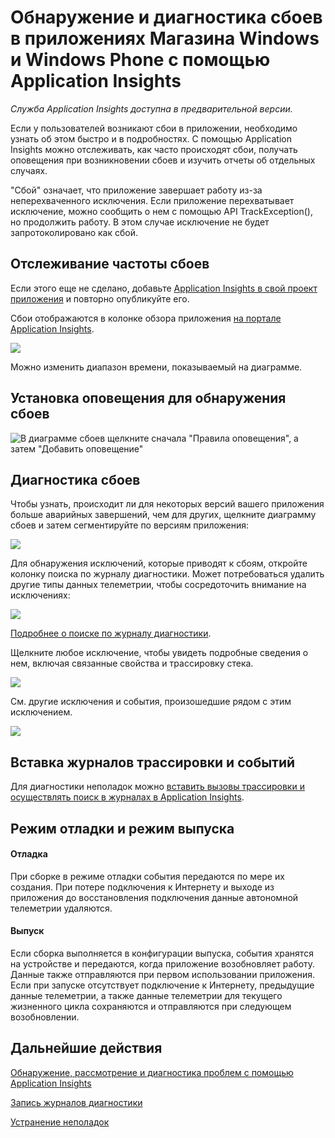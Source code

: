 <properties 
	pageTitle="Обнаружение и диагностика сбоев в приложениях Магазина Windows и Windows Phone с помощью Application Insights" 
	description="Анализ проблем производительности в приложении устройства Windows с помощью Application Insights." 
	services="application-insights" 
    documentationCenter="windows"
	authors="alancameronwills" 
	manager="kamrani"/>

<tags 
	ms.service="application-insights" 
	ms.workload="tbd" 
	ms.tgt_pltfrm="ibiza" 
	ms.devlang="na" 
	ms.topic="article" 
	ms.date="02/28/2015" 
	ms.author="awills"/>

# Обнаружение и диагностика сбоев в приложениях Магазина Windows и Windows Phone с помощью Application Insights

*Служба Application Insights доступна в предварительной версии.*

Если у пользователей возникают сбои в приложении, необходимо узнать об этом быстро и в подробностях. С помощью Application Insights можно отслеживать, как часто происходят сбои, получать оповещения при возникновении сбоев и изучить отчеты об отдельных случаях.

"Сбой" означает, что приложение завершает работу из-за неперехваченного исключения. Если приложение перехватывает исключение, можно сообщить о нем с помощью API TrackException(), но продолжить работу. В этом случае исключение не будет запротоколировано как сбой.


## Отслеживание частоты сбоев

Если этого еще не сделано, добавьте [Application Insights в свой проект приложения][windows] и повторно опубликуйте его.

Сбои отображаются в колонке обзора приложения [на портале Application Insights][portal].

![](./media/app-insights-windows-crashes/appinsights-d018-oview.png)

Можно изменить диапазон времени, показываемый на диаграмме.


## Установка оповещения для обнаружения сбоев

![В диаграмме сбоев щелкните сначала "Правила оповещения", а затем "Добавить оповещение"](./media/app-insights-windows-crashes/appinsights-d023-alert.png)

## Диагностика сбоев

Чтобы узнать, происходит ли для некоторых версий вашего приложения больше аварийных завершений, чем для других, щелкните диаграмму сбоев и затем сегментируйте по версиям приложения:

![](./media/app-insights-windows-crashes/appinsights-d26crashSegment.png)


Для обнаружения исключений, которые приводят к сбоям, откройте колонку поиска по журналу диагностики. Может потребоваться удалить другие типы данных телеметрии, чтобы сосредоточить внимание на исключениях:

![](./media/app-insights-windows-crashes/appinsights-d26crashExceptions.png)

[Подробнее о поиске по журналу диагностики][diagnostic].
 

Щелкните любое исключение, чтобы увидеть подробные сведения о нем, включая связанные свойства и трассировку стека.

![](./media/app-insights-windows-crashes/appinsights-d26crash.png)

См. другие исключения и события, произошедшие рядом с этим исключением.


![](./media/app-insights-windows-crashes/appinsights-d26crashRelated.png)

## Вставка журналов трассировки и событий

Для диагностики неполадок можно [вставить вызовы трассировки и осуществлять поиск в журналах в Application Insights][diagnostic].

## <a name="debug"></a>Режим отладки и режим выпуска

#### Отладка

При сборке в режиме отладки события передаются по мере их создания. При потере подключения к Интернету и выходе из приложения до восстановления подключения данные автономной телеметрии удаляются.

#### Выпуск

Если сборка выполняется в конфигурации выпуска, события хранятся на устройстве и передаются, когда приложение возобновляет работу. Данные также отправляются при первом использовании приложения. Если при запуске отсутствует подключение к Интернету, предыдущие данные телеметрии, а также данные телеметрии для текущего жизненного цикла сохраняются и отправляются при следующем возобновлении.

## <a name="next"></a>Дальнейшие действия

[Обнаружение, рассмотрение и диагностика проблем с помощью Application Insights][detect]

[Запись журналов диагностики][trace]

[Устранение неполадок](app-insights-windows-troubleshoot.md)




<!--Link references-->

[detect]: app-insights-detect-triage-diagnose.md
[diagnostic]: app-insights-diagnostic-search.md
[portal]: http://portal.azure.com/
[trace]: app-insights-search-diagnostic-logs.md
[windows]: app-insights-windows-get-started.md

 

<!---HONumber=62-->